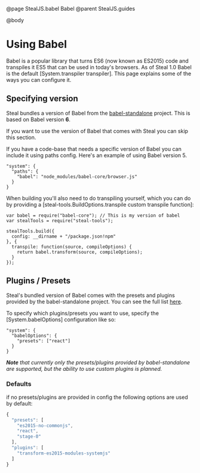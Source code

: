 @page StealJS.babel Babel
@parent StealJS.guides

@body

# Using Babel

Babel is a popular library that turns ES6 (now known as ES2015) code and transpiles it ES5 that can be used in today's browsers. As of Steal 1.0 Babel is the default [System.transpiler transpiler]. This page explains some of the ways you can configure it.

## Specifying version

Steal bundles a version of Babel from the [babel-standalone](https://github.com/Daniel15/babel-standalone) project. This is based on Babel version **6**.

If you want to use the version of Babel that comes with Steal you can skip this section.

If you have a code-base that needs a specific version of Babel you can include it using paths config. Here's an example of using Babel version 5.

```
"system": {
  "paths": {
    "babel": "node_modules/babel-core/browser.js"
  }
}
```

When building you'll also need to do transpiling yourself, which you can do by providing a [steal-tools.BuildOptions.transpile custom transpile function]:

```
var babel = require("babel-core"); // This is my version of babel
var stealTools = require("steal-tools");

stealTools.build({
  config: __dirname + "/package.json!npm"
}, {
  transpile: function(source, compileOptions) {
    return babel.transform(source, compileOptions);
  }
});
```

## Plugins / Presets

Steal's bundled version of Babel comes with the presets and plugins provided by the babel-standalone project. You can see the full list [here](https://github.com/Daniel15/babel-standalone/blob/master/src/index.js#L51).

To specify which plugins/presets you want to use, specify the [System.babelOptions] configuration like so:

```
"system": {
  "babelOptions": {
    "presets": ["react"]
  }
}
```

*__Note__ that currently only the presets/plugins provided by babel-standalone are supported, but the ability to use custom plugins is planned.*

### Defaults

if no presets/plugins are provided in config the following options are used by default:

```js
{
  "presets": [
    "es2015-no-commonjs",
    "react",
    "stage-0"
  ],
  "plugins": [
    "transform-es2015-modules-systemjs"
  ]
}
```
